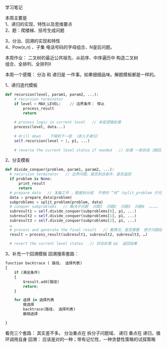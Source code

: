 学习笔记  

本周主要是  
1、递归的实现、特性以及思维要点  
2、题：爬楼梯、括号生成问题  

3、分治、回溯的实现和特性  
4、Pow(x,n) 、子集 电话号码的字母组合、N皇后问题。  

本周作业： 二叉树的最近公共祖先、从前序、中序遍历中 构造二叉树  
          组合、全排列、全排列II  
          
          
本周一个感慨： 分治 和 递归是 一件事。如果细细品味。解题模板都是一样的。

1、递归迭代模板

```Python
def recursion(level, param1, param2, ...): 
    # recursion terminator   
    if level > MAX_LEVEL:    // 边界条件： 停止
        process_result 
        return 
        
    # process logic in current level   // 本层逻辑处理
    process(level, data...) 
    
    # drill down    下探到下一层 （进入子递归）
    self.recursion(level + 1, p1, ...) 
    
    # reverse the current level status if needed   // 处理 一些状态（跳回上一层，可能需要 把一些状态 位，重新处理）
```

2、分支模板
```Python
def divide_conquer(problem, param1, param2, ...): 
  # recursion terminator   // 边界问题，是否到达条件，是否返回
  if problem is None: 
      print_result 
      return 
  # prepare data   // 准备工作 ，数据拆分成  不停的 “块”（split_problem 子问题域）
  data = prepare_data(problem) 
  subproblems = split_problem(problem, data) 
  # conquer subproblems   // 解决子问题  问题1  问题2  问题3  问题4  。。。。。
  subresult1 = self.divide_conquer(subproblems[0], p1, ...) 
  subresult2 = self.divide_conquer(subproblems[1], p1, ...) 
  subresult3 = self.divide_conquer(subproblems[2], p1, ...) 
  …
  # process and generate the final result   // 看情况，是否需要  把子问题结果 ==》 “合并”逻辑处理
  result = process_result(subresult1, subresult2, subresult3, …)
 
  # revert the current level states   // 状态处理 &&  返回结果
  ```
  3、补充一个回溯模板
 回溯搜索套路：
```Python
function backtrace ( 路径， 选择列表)
{
	if (满足条件)
	{
		$result.add(路径)
		return;
	}

	for 选择 in 选择列表
		做选择
		backtrace(路径， 选择列表)
		撤销选择

}
```     
     
看完三个套路： 其实差不多。 分治重点在 拆分子问题域、  递归 重点在  递归，循环调用自身   回溯： 应该是对的一种；带有记忆性，一种贪婪性策略的试探策略     


